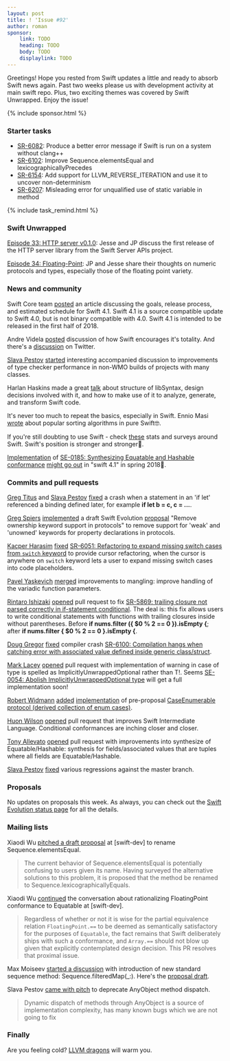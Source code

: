 ```yaml
---
layout: post
title: ! 'Issue #92'
author: roman
sponsor:
    link: TODO
    heading: TODO
    body: TODO
    displaylink: TODO
---
```


Greetings! Hope you rested from Swift updates a little and ready to absorb Swift news again. Past two weeks please us with development activity at main swift repo. Plus, two exciting themes was covered by Swift Unwrapped. Enjoy the issue!

<!--excerpt-->

{% include sponsor.html %}

### Starter tasks

* [SR-6082](https://bugs.swift.org/browse/SR-6082): Produce a better error message if Swift is run on a system without clang++
* [SR-6102](https://bugs.swift.org/browse/SR-6102): Improve Sequence.elementsEqual and lexicographicallyPrecedes
* [SR-6154](https://bugs.swift.org/browse/SR-6154): Add support for LLVM_REVERSE_ITERATION and use it to uncover non-determinism
* [SR-6207](https://bugs.swift.org/browse/SR-6207): Misleading error for unqualified use of static variable in method

{% include task_remind.html %}

### Swift Unwrapped

[Episode 33: HTTP server v0.1.0](https://spec.fm/podcasts/swift-unwrapped/89166): Jesse and JP discuss the first release of the HTTP server library from the Swift Server APIs project.

[Episode 34: Floating-Point](https://spec.fm/podcasts/swift-unwrapped/91615): JP and Jesse share their thoughts on numeric protocols and types, especially those of the floating point variety.

### News and community

Swift Core team [posted](https://swift.org/blog/swift-4-1-release-process/) an article discussing the goals, release process, and estimated schedule for Swift 4.1. Swift 4.1 is a source compatible update to Swift 4.0, but is not binary compatible with 4.0. Swift 4.1 is intended to be released in the first half of 2018.

Andre Videla [posted](https://medium.com/@andre_videla/total-programming-in-swift-526508c12a74) discussion of how Swift encourages it's totality. And there's a [discussion](https://twitter.com/clattner_llvm/status/918885734890663937) on Twitter.

[Slava Pestov](https://twitter.com/slava_pestov) [started](https://twitter.com/slava_pestov/status/922357520819134465) interesting accompanied discussion to improvements of type checker performance in non-WMO builds of projects with many classes.

Harlan Haskins made a great [talk](academy.realm.io/posts/improving-swift-tools-with-libsyntax-try-swift-haskin-2017/) about structure of libSyntax, design decisions involved with it, and how to make use of it to analyze, generate, and transform Swift code.

It's never too much to repeat the basics, especially in Swift. Ennio Masi [wrote](https://medium.com/@EnnioMa/back-to-the-fundamentals-sorting-algorithms-in-swift-from-scratch-fccf8a3daea3) about popular sorting algorithms in pure Swift🤓.

If you're still doubting to use Swift - check [these](https://medium.com/@guydaher/what-stats-and-surveys-are-saying-about-swift-in-2017-7e21dcce1f8b) stats and surveys around Swift. Swift's position is stronger and stronger💪.

[Implementation](github.com/apple/swift/pull/9619) of [SE-0185: Synthesizing Equatable and Hashable conformance](https://github.com/apple/swift-evolution/blob/master/proposals/0185-synthesize-equatable-hashable.md) [might go out](https://github.com/apple/swift/pull/9619#issuecomment-336746025) in "swift 4.1" in spring 2018🎉.

### Commits and pull requests

[Greg Titus](https://github.com/gregomni) and [Slava Pestov](https://github.com/slavapestov) [fixed](https://github.com/apple/swift/pull/12440) a crash when a statement in an 'if let' referenced a binding defined later, for example **if let b = c, c = ...**.

[Greg Spiers](https://github.com/gspiers) [implemented](https://github.com/apple/swift/pull/11744) a draft Swift Evolution [proposal](https://github.com/apple/swift-evolution/pull/707) "Remove ownership keyword support in protocols" to remove support for 'weak' and 'unowned' keywords for property declarations in protocols.

[Kacper Harasim](https://github.com/Kacper20) [fixed](https://github.com/apple/swift/pull/12281) [SR-6051: Refactoring to expand missing switch cases from `switch` keyword](https://bugs.swift.org/browse/SR-6051) to provide cursor refactoring, when the cursor is anywhere on `switch` keyword lets a user to expand missing switch cases into code placeholders.

[Pavel Yaskevich](https://github.com/xedin) [merged](https://github.com/apple/swift/pull/12482) improvements to mangling: improve handling of the variadic function parameters.

[Rintaro Ishizaki](https://github.com/rintaro) [opened](https://github.com/apple/swift/pull/12457) pull request to fix [SR-5869: trailing closure not parsed correctly in if-statement conditional](https://bugs.swift.org/browse/SR-5869). The deal is: this fix allows users to write conditional statements with functions with trailing closures inside without parentheses. Before **if nums.filter ({ $0 % 2 == 0 }).isEmpty {**; after **if nums.filter { $0 % 2 == 0 }.isEmpty {**.

[Doug Gregor](https://github.com/DougGregor) [fixed](https://github.com/apple/swift/pull/12633) compiler crash [SR-6100: Compilation hangs when catching error with associated value defined inside generic class/struct](https://bugs.swift.org/browse/SR-6100).

[Mark Lacey](https://github.com/rudkx) [opened](https://github.com/apple/swift/pull/12631) pull request with implementation of warning in case of type is spelled as ImplicitlyUnwrappedOptional rather than T!. Seems [SE-0054: Abolish ImplicitlyUnwrappedOptional type](https://github.com/apple/swift-evolution/blob/master/proposals/0054-abolish-iuo.md) will get a full implementation soon!

[Robert Widmann](https://github.com/CodaFi) [added](https://github.com/apple/swift-evolution/pull/114) [implementation](https://github.com/apple/swift/compare/master...CodaFi:ace-attorney) of pre-proposal [CaseEnumerable protocol (derived	collection of enum cases)](https://lists.swift.org/pipermail/swift-evolution/Week-of-Mon-20160111/006876.html).

[Huon Wilson](https://github.com/huonw) [opened](https://github.com/apple/swift/pull/12430) pull request that improves Swift Intermediate Language. Conditional conformances are inching closer and closer.

[Tony Allevato](https://github.com/allevato) [opened](https://github.com/apple/swift/pull/12598) pull request with improvements into synthesize of Equatable/Hashable: synthesis for fields/associated values that are tuples where all fields are Equatable/Hashable.

[Slava Pestov](https://twitter.com/slava_pestov) [fixed](https://github.com/apple/swift/pull/12595) various regressions against the master branch.

### Proposals

No updates on proposals this week. As always, you can check out the [Swift Evolution status page](https://apple.github.io/swift-evolution/) for all the details.

### Mailing lists

Xiaodi Wu [pitched a draft proposal](https://lists.swift.org/pipermail/swift-evolution/Week-of-Mon-20171009/040362.html) at [swift-dev] to rename Sequence.elementsEqual.
> The current behavior of Sequence.elementsEqual is potentially confusing to
> users given its name. Having surveyed the alternative solutions to this
> problem, it is proposed that the method be renamed to
> Sequence.lexicographicallyEquals.

Xiaodi Wu [continued](https://lists.swift.org/pipermail/swift-dev/Week-of-Mon-20171016/005629.html) the conversation about rationalizing FloatingPoint conformance to Equatable at [swift-dev].
> Regardless of whether or not
> it is wise for the partial equivalence relation `FloatingPoint.==` to be
> deemed as semantically satisfactory for the purposes of `Equatable`, the
> fact remains that Swift deliberately ships with such a conformance, and
> `Array.==` should not blow up given that explicitly contemplated design
> decision. This PR resolves that proximal issue.

Max Moiseev [started a discussion](https://lists.swift.org/pipermail/swift-evolution/Week-of-Mon-20171023/040609.html) with introduction of new standard sequence method: Sequence.filteredMap(_:). Here's the [proposal draft](https://gist.github.com/moiseev/2f36376c8ef4c2b1273cff0bfd9c3b95).

Slava Pestov [came with pitch](https://lists.swift.org/pipermail/swift-evolution/Week-of-Mon-20171023/040641.html) to deprecate AnyObject method dispatch.
> Dynamic dispatch of methods through AnyObject is a source of implementation complexity, has many known bugs which we are not going to fix

### Finally

Are you feeling cold? [LLVM dragons](https://twitter.com/llvmorg/status/920046402360696832) will warm you.